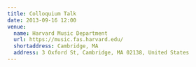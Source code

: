 ```yaml
---
title: Colloquium Talk
date: 2013-09-16 12:00
venue:
  name: Harvard Music Department
  url: https://music.fas.harvard.edu/
  shortaddress: Cambridge, MA
  address: 3 Oxford St, Cambridge, MA 02138, United States
---
```

